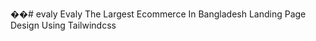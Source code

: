 ��#   e v a l y 
Evaly The Largest Ecommerce In Bangladesh Landing Page Design Using Tailwindcss

 
